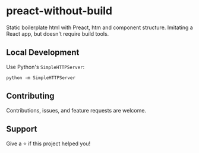 # preact-without-build
 Static boilerplate html with Preact, htm and component structure. Imitating a React app, but doesn't require build tools.

## Local Development

Use Python's `SimpleHTTPServer`:

```
python -m SimpleHTTPServer
```

## Contributing

Contributions, issues, and feature requests are welcome.

## Support

Give a ⭐️ if this project helped you!
